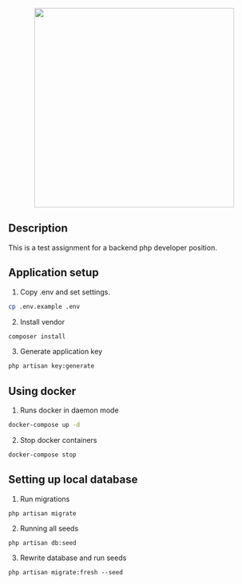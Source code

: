 <p align="center"><a href="https://laravel.com" target="_blank"><img src="https://raw.githubusercontent.com/laravel/art/master/logo-lockup/5%20SVG/2%20CMYK/1%20Full%20Color/laravel-logolockup-cmyk-red.svg" width="400"></a></p>

## Description

This is a test assignment for a backend php developer position.

## Application setup

1. Copy .env and set settings.
```bash
cp .env.example .env
```

2. Install vendor
```bash
composer install
```

3. Generate application key
```bash
php artisan key:generate
```

## Using docker

1. Runs docker in daemon mode
```bash
docker-compose up -d
```

2. Stop docker containers
```bash
docker-compose stop
```

## Setting up local database

1. Run migrations
```shell
php artisan migrate
```

2. Running all seeds
```shell
php artisan db:seed
```

3. Rewrite database and run seeds
```shell
php artisan migrate:fresh --seed
```
